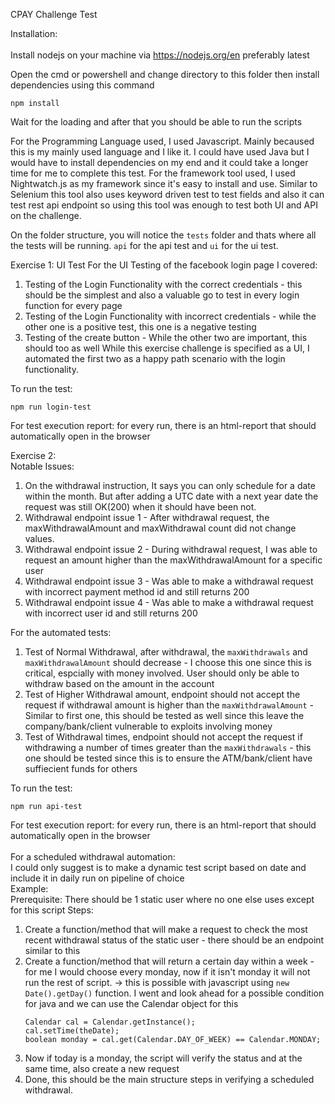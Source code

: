 CPAY Challenge Test

Installation: <br><br>
Install nodejs on your machine via https://nodejs.org/en preferably latest

Open the cmd or powershell and change directory to this folder then install dependencies using this command
```
npm install
```
Wait for the loading and after that you should be able to run the scripts

For the Programming Language used, I used Javascript. Mainly becaused this is my mainly used language and I like it. I could have used Java but I would have to install dependencies on my end 
and it could take a longer time for me to complete this test. For the framework tool used, I used Nightwatch.js as my framework since it's easy to install and use. Similar to Selenium this
tool also uses keyword driven test to test fields and also it can test rest api endpoint so using this tool was enough to test both UI and API on the challenge.

On the folder structure, you will notice the `tests` folder and thats where all the tests will be running. `api` for the api test and `ui` for the ui test.

Exercise 1: UI Test
For the UI Testing of the facebook login page I covered: 
1. Testing of the Login Functionality with the correct credentials - this should be the simplest and also a valuable go to test in every login function for every page
2. Testing of the Login Functionality with incorrect credentials - while the other one is a positive test, this one is a negative testing
3. Testing of the create button - While the other two are important, this should too as well
While this exercise challenge is specified as a UI, I automated the first two as a happy path scenario with the login functionality.

To run the test: 
```
npm run login-test
```
For test execution report:
for every run, there is an html-report that should automatically open in the browser

Exercise 2: <br>
Notable Issues: <br>
1. On the withdrawal instruction, It says you can only schedule for a date within the month. But after adding a UTC date with a next year date the request was still OK(200) when it should have been not.
2. Withdrawal endpoint issue 1 - After withdrawal request, the maxWithdrawalAmount and maxWithdrawal count did not change values.
3. Withdrawal endpoint issue 2 - During withdrawal request, I was able to request an amount higher than the maxWithdrawalAmount for a specific user
4. Withdrawal endpoint issue 3 - Was able to make a withdrawal request with incorrect payment method id and still returns 200
5. Withdrawal endpoint issue 4 - Was able to make a withdrawal request with incorrect user id and still returns 200

For the automated tests: <br>
1. Test of Normal Withdrawal, after withdrawal, the `maxWithdrawals` and `maxWithdrawalAmount` should decrease - I choose this one since this is critical, espcially with money involved. User should only be able to withdraw based on the amount in the account
2. Test of Higher Withdrawal amount, endpoint should not accept the request if withdrawal amount is higher than the `maxWithdrawalAmount` - Similar to first one, this should be tested as well since this leave the company/bank/client vulnerable to exploits involving money
3. Test of Withdrawal times, endpoint should not accept the request if withdrawing a number of times greater than the  `maxWithdrawals` - this one should be tested since this is to ensure the ATM/bank/client have suffiecient funds for others

To run the test: 
```
npm run api-test
```
For test execution report:
for every run, there is an html-report that should automatically open in the browser
<br><br>
For a scheduled withdrawal automation: <br>
I could only suggest is to make a dynamic test script based on date and include it in daily run on pipeline of choice <br>
Example: <br>
Prerequisite: There should be 1 static user where no one else uses except for this script
Steps: <br>
1. Create a function/method that will make a request to check the most recent withdrawal status of the static user - there should be an endpoint similar to this
2. Create a function/method that will return a certain day within a week - for me I would choose every monday, now if it isn't monday it will not run the rest of script. -> this is possible with javascript using `new Date().getDay()` function.
   I went and look ahead for a possible condition for java and we can use the Calendar object for this
   ```
   Calendar cal = Calendar.getInstance();
   cal.setTime(theDate);
   boolean monday = cal.get(Calendar.DAY_OF_WEEK) == Calendar.MONDAY;
   ```
4. Now if today is a monday, the script will verify the status and at the same time, also create a new request
5. Done, this should be the main structure steps in verifying a scheduled withdrawal.   
